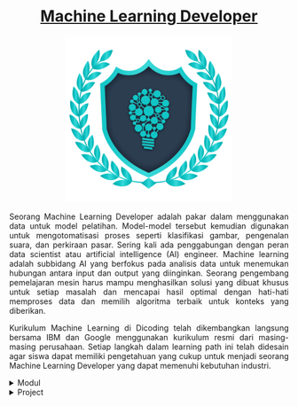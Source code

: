 [<h1 align="center">Machine Learning Developer</h1>](https://www.dicoding.com/learningpaths/30)

<p align="center">
  <img src="Assets/mldlogo.png" height="300">
</p>

<p align="justify">
Seorang Machine Learning Developer adalah pakar dalam menggunakan data untuk model pelatihan. Model-model tersebut kemudian digunakan untuk mengotomatisasi proses seperti klasifikasi gambar, pengenalan suara, dan perkiraan pasar. Sering kali ada penggabungan dengan peran data scientist atau artificial intelligence (AI) engineer. Machine learning adalah subbidang AI yang berfokus pada analisis data untuk menemukan hubungan antara input dan output yang diinginkan. Seorang pengembang pemelajaran mesin harus mampu menghasilkan solusi yang dibuat khusus untuk setiap masalah dan mencapai hasil optimal dengan hati-hati memproses data dan memilih algoritma terbaik untuk konteks yang diberikan.
</p>

<p align="justify">
Kurikulum Machine Learning di Dicoding telah dikembangkan langsung bersama IBM dan Google menggunakan kurikulum resmi dari masing-masing perusahaan. Setiap langkah dalam learning path ini telah didesain agar siswa dapat memiliki pengetahuan yang cukup untuk menjadi seorang Machine Learning Developer yang dapat memenuhi kebutuhan industri.
</p>

<details><summary>Modul</summary>
</br>
<details><summary>01. Belajar Dasar Visualisasi Data</summary>
</br>
<p align="center">
<img src="Assets/mld01.jpg" width="300">
</p>
<p align="justify">
Pelajari teknik dasar untuk representasi hasil secara visual sehingga dapat menceritakan dan mempresentasikan data secara efektif.
</p>

### Silabus

- **Pendahuluan** : Pengenalan tentang definisi visualisasi data, media visualisasi data, tools dalam visualisasi data, dan konteks data. (1 jam 39 menit)
Persiapan
- **Data Pra-Visualisasi** : Pengenalan tentang tools aplikasi spreadsheet menggunakan Google Sheets mulai dari navigasi hingga fungsi-fungsi yang bisa digunakan untuk mengolah data.
- **Transformasi Data ke Visual** : Cara untuk mengubah data menjadi bentuk grafik, kesalahan umum dalam visualisasi data, pentingnya dokumentasi data, bagaimana cara bercerita dengan data, dan praktek terbaik dalam visualisasi yang efektif seperti prinsip Gestalt, konsep Preattentive Attributes, dan konsep teori desain.
- **Penutup** : Bagaimana visualisasi data digunakan dalam dunia pemrograman sehingga terlihat jelas langkah berikutnya yang dapat ditempuh siswa.

</details>


<details><summary>02. Memulai Pemrograman Dengan Python</summary>
</br>
<p align="center">
<img src="Assets/mld02.jpg" width="300">
</p>
<p align="justify">
Belajar Python yang menjadi landasan penting berbagai tren industri seperti ilmu data, pemelajaran mesin, dan manajemen infrastruktur.
</p>

### Silabus

- **Pendahuluan** : Pengenalan mengenai bahasa Python dan cara instalasi-nya.
- **Dasar Python** : Menjelaskan mode operasi dan style guide penulisan pada Python.
- **Tipe Data pada Python** : Menjelaskan tipe data pada Python, seperti Number, String, List, dan Set.
- **Input/Output dan Operasi pada Python** : Menjelaskan mekanisme input/output pada Python, dan juga operasi pada Python seperti operasi pada list, manipulasi string, operator, operands, dan expression.
- **Style Guide pada Python** : Menjelaskan style guide pada Python, PEP8, formatting kode, statement gabungan, dan prinsip penamaan.
- **Control Flow** : Menjelaskan flow control pada Python, percabangan dan perulangan.
- **Penanganan Kesalahan** : Menjelaskan cara menangani kesalahan ketika terjadi kesalahan syntax atau pengecualian di Python.
- **Fungsi dan Method** : Menjelaskan fungsi dan method pada Python, argument, dan parameter.
- **Pemrograman Berorientasi Objek** : Menjelaskan pemrograman berorientasi objek pada Python seperti object, class, method, inheritance, dan implementation.
- **Unit Testing** : Memahami teknik pengujian program secara otomatis pada Python dengan unit testing beserta contoh implementasinya.
- **Library Populer** : Mempelajari beberapa library populer pada Python seperti String, OS, Pickle, JSON, Scrapper, Regex, dan Argument Parser.
</details>

<details><summary>03. Belajar Machine Learning untuk Pemula</summary>
</br>
<p align="center">
<img src="Assets/mld03.jpg" height="300">
</p>
<p align="justify">
Pelajari materi dasar pengembangan machine learning dan langkah menciptakan model machine learning pertamamu untuk memproses data.
</p>

### Silabus

- **Pengenalan Data** : Pengenalan ke machine learning dan teknik-teknik untuk pengolahan data, seperti data collecting, data cleaning, dan data processing.
- **Supervised dan Unsupervised Learning** : Memahami 2 jenis machine learning yaitu supervised dan unsupervised learning, dengan contoh model regresi linear dan decision tree.
- **Support Vector Machine (SVM)** : Menjelaskan tentang SVM, salah satu model machine learning yang populer. Di sini juga akan belajar tentang clustering dengan k-means.
- **Dasar-Dasar Machine Learning** : Menjelaskan tentang alur kerja (workflow) dari suatu proyek machine learning, dan juga menjelaskan overfitting, underfitting, dan model selection.
- **Neural Network** : Belajar mengenal dasar dari neural network. Akan diterangkan mengenai multi layer perceptron serta convolutional neural network dalam image classification.
- **TensorFlow** : Belajar tentang library TensorFlow, sebuah powerful library yang dipakai untuk mengembangkan project machine learning. (4 jam 5 menit)
</details>

<details><summary>04. Belajar Pengembangan Machine Learning</summary>
</br>
<p align="center">
<img src="Assets/mld04.jpg" height="300">
</p>
<p align="justify">
Pelajari implementasi machine learning pada industri mulai dari computer vision, natural language, serta deployment proyek machine learning.
</p>

### Silabus

- **Problem Framing** : Mempelajari bagaimana merumuskan solusi machine learning untuk suatu masalah.
- **Membuat dan Melatih Model Neural Network dengan Keras and TensorFlow** : Belajar mengembangkan model dengan format data berbeda, membuat plot akurasi dan loss dari model, penggunaan callback, TensorFlow dataset, dan batch loading.
- **Sistem Rekomendasi** : Mengenal teknik yang dipakai dalam sistem rekomendasi seperti collaborative dan content based filtering, serta sistem rekomendasi menggunakan jaringan saraf.
- **Natural Language Processing (NLP) dengan TensorFlow** : Belajar mengolah kata menggunakan TensorFlow.
- **Time Series** : Belajar mengembangkan model untuk prediksi data time series.
- **Reinforcement Learning** : Teknik melatih model berdasarkan teori hadiah dan hukuman, menggunakan Keras, game playing agent, serta algoritma minimax.
- **Deployment** : Menjelaskan bagaimana men-deploy model machine learning ke aplikasi website dan Android dengan menggunakan TensorFlow.

</details>

<details><summary>05. Machine Learning Terapan</summary>
</br>
<p align="center">
<img src="Assets/mld05.jpg" height="300">
</p>
<p align="justify">
Pelajari penerapan machine learning dengan real-world projects mulai dari predictive analytics, sentiment analysis, dan sistem rekomendasi.
</p>

### Silabus

- **Machine Learning System Design** : Mempelajari tahapan-tahapan dalam menyusun sistem machine learning dan memahami desain sistem machine learning.
- **Menyusun Proyek Machine Learning** : Mempelajari bagaimana tahapan dalam menyusun proyek machine learning, mampu mengomunikasikan dan memublikasikan proyek machine learning untuk membangun portofolio.
- **Studi Kasus Pertama terkait Predictive Analytics** : Mempelajari algoritma k-Nearest Neighbor, Random Forest, dan AdaBoost serta penerapannya untuk kasus predictive analytics.
- **Studi Kasus Kedua tentang Analisis Sentimen** : Mempelajari bagaimana membuat model analisis sentimen dengan teknik Deep Learning dan Support Vector Machine.
- **Studi Kasus Ketiga dengan topik Computer Vision** : Mempelajari teknik computer vision untuk pengenalan gambar dan deteksi objek pada gambar.
- **Studi Kasus Keempat mengenai Sistem Rekomendasi** : Mempelajari metode yang digunakan dalam Sistem Rekomendasi serta mampu membuat proyek Sistem Rekomendasi.
</details>
</br>
</details>



<details><summary>Project</summary>
</br>
<details><summary>01. Belajar Dasar Visualisasi Data</summary>
</details>

<details><summary>02. Memulai Pemrograman Dengan Python</summary>
</details>

<details><summary>03. Belajar Machine Learning untuk Pemula</summary>
  
- [**Proyek Akhir : Klasifikasi Gambar**](https://github.com/tonishndr/machine-learning-developer/blob/main/belajar-machine-learning-untuk-pemula/image_classification.ipynb)

</details>

<details><summary>04. Belajar Pengembangan Machine Learning</summary>
  
- [**Proyek Pertama : Membuat Model NLP dengan TensorFlow**](https://github.com/tonishndr/machine-learning-developer/blob/main/belajar-pengembangan-machine-learning/Proyek-Pertama-Membuat-Model-NLP-dengan-TensorFlow.ipynb)
- [**Proyek Kedua : Membuat Model Machine Learning dengan Data Time Series**](https://github.com/tonishndr/machine-learning-developer/blob/main/belajar-pengembangan-machine-learning/Proyek-Kedua-Membuat-Model-Machine-Learning-dengan-Data-Time-Series.ipynb)
- [**Proyek Akhir : Image Classification Model Deployment**](https://github.com/tonishndr/machine-learning-developer/blob/main/belajar-pengembangan-machine-learning/Proyek-Akhir-Image-Classification-Model-Deployment.ipynb)
  
</details>

<details><summary>05. Machine Learning Terapan</summary>
  
- [**Proyek Pertama : Predictive Analytics**](https://github.com/tonishndr/machine-learning-developer/blob/main/machine-learning-terapan/mltp-predictive-analytics/mltp_predictive_analytics.md)
</details>

</details>

